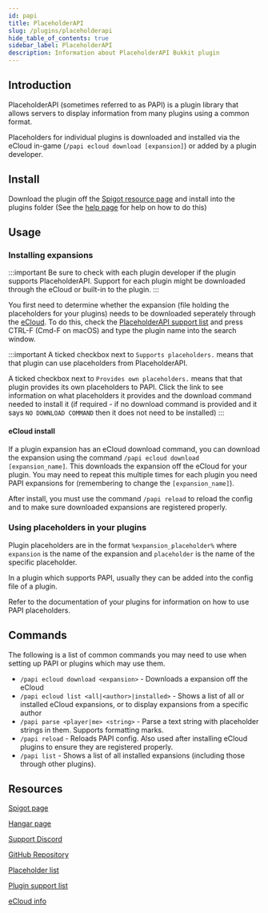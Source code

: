 ```yaml
---
id: papi
title: PlaceholderAPI
slug: /plugins/placeholderapi
hide_table_of_contents: true
sidebar_label: PlaceholderAPI
description: Information about PlaceholderAPI Bukkit plugin
---
```



## Introduction

PlaceholderAPI (sometimes referred to as PAPI) is a plugin library that allows servers to display information from many plugins using a common format. 

Placeholders for individual plugins is downloaded and installed via the eCloud in-game (`/papi ecloud download [expansion]`) or added by a plugin developer.

## Install

Download the plugin off the [Spigot resource page](https://www.spigotmc.org/resources/placeholderapi.6245/) and install into the plugins folder (See the [help page](/installing-plugins) for help on how to do this)

## Usage

### Installing expansions

:::important
Be sure to check with each plugin developer if the plugin supports PlaceholderAPI.
Support for each plugin might be downloaded through the eCloud or built-in to the plugin.
:::

You first need to determine whether the expansion (file holding the placeholders for your plugins) needs to be downloaded seperately through the [eCloud](https://api.extendedclip.com/home/). To do this, check the [PlaceholderAPI support list](https://github.com/PlaceholderAPI/PlaceholderAPI/wiki/Plugins-using-PlaceholderAPI) and press CTRL-F (Cmd-F on macOS) and type the plugin name into the search window.

:::important
A ticked checkbox next to `Supports placeholders.` means that that plugin can use placeholders from PlaceholderAPI.

A ticked checkbox next to `Provides own placeholders.` means that that plugin provides its own placeholders to PAPI. Click the link to see information on what placeholders it provides and the download command needed to install it (if required - if no download command is provided and it says `NO DOWNLOAD COMMAND` then it does not need to be installed)
:::

#### eCloud install

If a plugin expansion has an eCloud download command, you can download the expansion using the command `/papi ecloud download [expansion_name]`. This downloads the expansion off the eCloud for your plugin. You may need to repeat this multiple times for each plugin you need PAPI expansions for (remembering to change the `[expansion_name]`).

After install, you must use the command `/papi reload` to reload the config and to make sure downloaded expansions are registered properly.

### Using placeholders in your plugins

Plugin placeholders are in the format `%expansion_placeholder%` where `expansion` is the name of the expansion and `placeholder` is the name of the specific placeholder.

In a plugin which supports PAPI, usually they can be added into the config file of a plugin.

Refer to the documentation of your plugins for information on how to use PAPI placeholders.

## Commands

The following is a list of common commands you may need to use when setting up PAPI or plugins which may use them.

- `/papi ecloud download <expansion>` - Downloads a expansion off the eCloud 
- `/papi ecloud list <all|<author>|installed>` - Shows a list of all or installed eCloud expansions, or to display expansions from a specific author  
- `/papi parse <player|me> <string>` - Parse a text string with placeholder strings in them. Supports formatting marks.
- `/papi reload` - Reloads PAPI config. Also used after installing eCloud plugins to ensure they are registered properly.
- `/papi list` - Shows a list of all installed expansions (including those through other plugins).



## Resources
[Spigot page](https://github.com/PlaceholderAPI/PlaceholderAPI)

[Hangar page](https://hangar.papermc.io/HelpChat/PlaceholderAPI)

[Support Discord](https://discord.gg/FtArYRQ)

[GitHub Repository](https://github.com/PlaceholderAPI/PlaceholderAPI)

[Placeholder list](https://github.com/PlaceholderAPI/PlaceholderAPI/wiki/Placeholders)

[Plugin support list](https://github.com/PlaceholderAPI/PlaceholderAPI/wiki/Plugins-using-PlaceholderAPI)

[eCloud info](https://api.extendedclip.com/home/)
